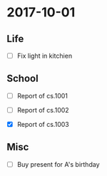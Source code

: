 # 2017-10-01


## Life

- [ ] Fix light in kitchien


## School

- [ ] Report of cs.1001
- [ ] Report of cs.1002
- [x] Report of cs.1003


## Misc

- [ ] Buy present for A's birthday
